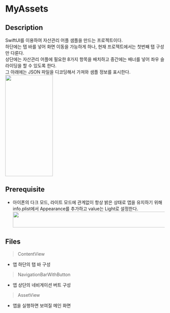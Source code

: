 # MyAssets
## Description
SwiftUI를 이용하여 자산관리 어플 샘플을 만드는 프로젝트이다. <br>
하단에는 탭 바를 넣어 화면 이동을 가능하게 하나, 현재 프로젝트에서는 첫번째 탭 구성만 다룬다. <br>
상단에는 자산관리 어플에 필요한 8가지 항목을 배치하고 중간에는 배너를 넣어 좌우 슬라이딩을 할 수 있도록 한다. <br>
그 아래에는 JSON 파일을 디코딩해서 가져와 샘플 정보를 표시한다. <br>
<img src="https://user-images.githubusercontent.com/62936197/151796172-4a091034-be6e-4454-8b5c-f90b3fb5d3f2.png" width="150" height="320"> <br>
## Prerequisite
* 아이폰의 다크 모드, 라이트 모드에 관계없이 항상 밝은 상태로 앱을 유지하기 위해 info.plist에서 Appearance를 추가하고 value는 Light로 설정한다.<br>
 <img src="https://user-images.githubusercontent.com/62936197/151698643-286eab94-62b5-4f23-b48f-d2bf1e85f32a.png" width="550" height="50"> <br>
## Files
>ContentView
 * 앱 하단의 탭 바 구성
>NavigationBarWithButton
 * 앱 상단의 네비게이션 버트 구성
>AssetView
 * 앱을 실행하면 보여질 메인 화면
